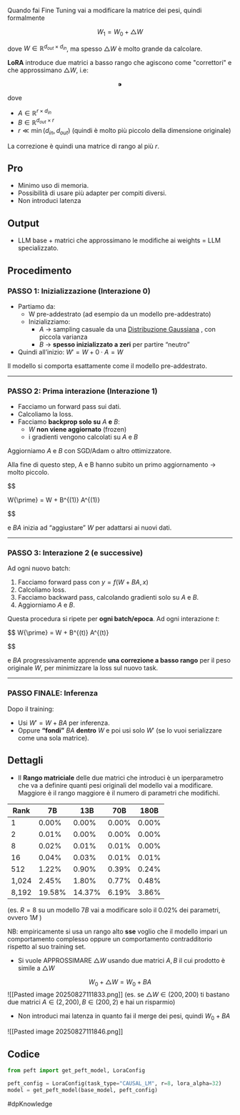 Quando fai Fine Tuning vai a modificare la matrice dei pesi, quindi formalmente

$$ W_1=W_0+\triangle W $$

dove $W \in \mathbb{R}^{d_{out} \times d_{in}}$, ma spesso $\triangle W$ è molto grande da calcolare.

**LoRA** introduce due matrici a basso rango che agiscono come "correttori" e che approssimano $\triangle W$, i.e:

$$ ⁍ $$

dove

- $A \in \mathbb{R}^{r \times d_{in}}$
- $B \in \mathbb{R}^{d_{out} \times r}$
- $r \ll \min(d_{in}, d_{out})$ (quindi è molto più piccolo della dimensione originale)

La correzione è quindi una matrice di rango al più $r$.

## Pro

- Minimo uso di memoria.
- Possibilità di usare più adapter per compiti diversi.
- Non introduci latenza

## Output

- LLM base + matrici che approssimano le modifiche ai weights = LLM specializzato.

## Procedimento

### **PASSO 1: Inizializzazione (Interazione 0)**

- Partiamo da:
    - W pre-addestrato (ad esempio da un modello pre-addestrato)
    - Inizializziamo:
        - $A$ → sampling casuale da una [Distribuzione Gaussiana](https://www.notion.so/Distribuzione-Gaussiana-24e04d204fa28047932df7ef40347fb4?pvs=21) , con piccola varianza
        - $B$ → **spesso inizializzato a zeri** per partire “neutro”
- Quindi all’inizio: $W{\prime} = W + 0 \cdot A = W$

Il modello si comporta esattamente come il modello pre-addestrato.

---

### **PASSO 2: Prima interazione (Interazione 1)**

- Facciamo un forward pass sui dati.
- Calcoliamo la loss.
- Facciamo **backprop solo su** $A$ **e** $B$:
    - $W$ **non viene aggiornato** (frozen)
    - i gradienti vengono calcolati su $A$ e $B$

Aggiorniamo $A$ e $B$ con SGD/Adam o altro ottimizzatore.

Alla fine di questo step, A e B hanno subito un primo aggiornamento → molto piccolo.

$$

W{\prime} = W + B^{(1)} A^{(1)}

$$

e $B A$ inizia ad “aggiustare” $W$ per adattarsi ai nuovi dati.

---

### **PASSO 3: Interazione 2 (e successive)**

Ad ogni nuovo batch:

1. Facciamo forward pass con $y = f(W + B A, x)$
2. Calcoliamo loss.
3. Facciamo backward pass, calcolando gradienti solo su $A$ e $B$.
4. Aggiorniamo $A$ e $B$.

Questa procedura si ripete per **ogni batch/epoca**. Ad ogni interazione $t$:

$$ W{\prime} = W + B^{(t)} A^{(t)}

$$

e $B A$ progressivamente apprende **una correzione a basso rango** per il peso originale $W,$ per minimizzare la loss sul nuovo task.

---

### **PASSO FINALE: Inferenza**

Dopo il training:

- Usi $W{\prime} = W + B A$ per inferenza.
- Oppure **“fondi”** $B A$ **dentro** $W$ e poi usi solo $W{\prime}$ (se lo vuoi serializzare come una sola matrice).

## Dettagli

- Il **Rango matriciale** delle due matrici che introduci è un iperparametro che va a definire quanti pesi originali del modello vai a modificare. Maggiore è il rango maggiore è il numero di parametri che modifichi.

|Rank|7B|13B|70B|180B|
|---|---|---|---|---|
|1|0.00%|0.00%|0.00%|0.00%|
|2|0.01%|0.00%|0.00%|0.00%|
|8|0.02%|0.01%|0.01%|0.00%|
|16|0.04%|0.03%|0.01%|0.01%|
|512|1.22%|0.90%|0.39%|0.24%|
|1,024|2.45%|1.80%|0.77%|0.48%|
|8,192|19.58%|14.37%|6.19%|3.86%|

(es. $R=8$ su un modello $7B$ vai a modificare solo il $0.02\%$ dei parametri, ovvero $1M$ )

NB: empiricamente si usa un rango alto **sse** voglio che il modello impari un comportamento complesso oppure un comportamento contradditorio rispetto al suo training set.

- Si vuole APPROSSIMARE $\triangle W$ usando due matrici $A,B$ il cui prodotto è simile a $\triangle W$

$$ W_0 + \triangle W=W_0+BA $$
![[Pasted image 20250827111833.png]]
(es. se $\triangle W \in (200,200)$ ti bastano due matrici $A \in (2,200), B \in (200,2)$ e hai un risparmio)

- Non introduci mai latenza in quanto fai il merge dei pesi, quindi $W_0+BA$

![[Pasted image 20250827111846.png]]
## Codice

```python
from peft import get_peft_model, LoraConfig

peft_config = LoraConfig(task_type="CAUSAL_LM", r=8, lora_alpha=32)
model = get_peft_model(base_model, peft_config)

```

#dpKnowledge 